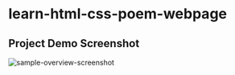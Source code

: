 # learn-html-css-poem-webpage

## Project Demo Screenshot

![sample-overview-screenshot](https://github.com/code-with-dharmesh/learn-html-css-poem-webpage/assets/142961460/c66f5c43-27ae-4fa8-86d5-dccdeb5e1566)
